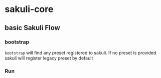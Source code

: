# sakuli-core

## basic Sakuli Flow

### bootstrap

`bootstrap` will find any preset registered to sakuli. If no preset is provided sakuli will register legacy preset by default

### Run
